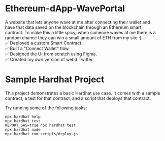 # Ethereum-dApp-WavePortal
A website that lets anyone wave at me after connecting their wallet and have that data saved on the blockchain through an Ethereum smart contract.
To make this a little spicy, when someone waves at me there is a random chance they can win a small amount of ETH from my site :)  
✅ Deployed a custom Smart Contract.  
✅ Built a "Connect Wallet" flow.  
✅ Designed the UI from scratch using Figma.  
✅ Created my own version of web3 Twitter.  

# Sample Hardhat Project
This project demonstrates a basic Hardhat use case. It comes with a sample contract, a test for that contract, and a script that deploys that contract.

Try running some of the following tasks:

```shell
npx hardhat help
npx hardhat test
REPORT_GAS=true npx hardhat test
npx hardhat node
npx hardhat run scripts/deploy.js
```
